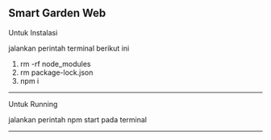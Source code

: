 Smart Garden Web 
------------------------------------------

Untuk Instalasi

jalankan perintah terminal berikut ini

1. rm -rf node_modules
2. rm package-lock.json
3. npm i

------------------------------------------

Untuk Running

jalankan perintah npm start pada terminal

------------------------------------------
